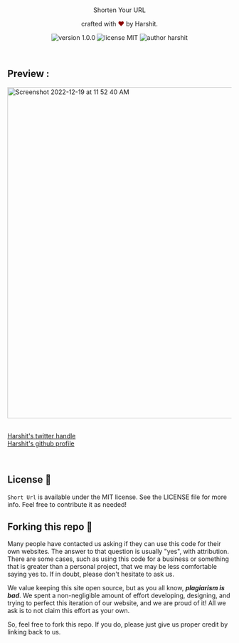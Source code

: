 <br>
<p align="center">
Shorten Your URL
</p>
<p align="center">
crafted with <span style="color: #8b0000;">&hearts;</span> by <a hrefs="https://github.com/flying-solo">Harshit</a>.
</p>
<p align="center">
    <img src="https://img.shields.io/badge/version-1.0.0-yellowgreen" alt="version 1.0.0"/>
    <img src="https://img.shields.io/badge/license-MIT-brightgreen" alt="license MIT"/>
    <img src="https://img.shields.io/badge/author-harshit-orange" alt="author harshit"/>
</p>

<br>

## Preview :

<img width="743" alt="Screenshot 2022-12-19 at 11 52 40 AM" src="https://user-images.githubusercontent.com/73738347/212018822-36019167-28b7-4f96-84bc-37bbd75a9506.png">
<br>

<br>


[Harshit's twitter handle](https://twitter.com/singharshit07)
<br>
[Harshit's github profile](https://github.com/flying-solo)

<br>


## License 📜

`Short Url` is available under the MIT license. See the LICENSE file for more info. Feel free to contribute it as needed!


## Forking this repo 🚨

Many people have contacted us asking if they can use this code for their own websites. The answer to that question is usually "yes", with attribution. There are some cases, such as using this code for a business or something that is greater than a personal project, that we may be less comfortable saying yes to. If in doubt, please don't hesitate to ask us.

We value keeping this site open source, but as you all know, _**plagiarism is bad**_. We spent a non-negligible amount of effort developing, designing, and trying to perfect this iteration of our website, and we are proud of it! All we ask is to not claim this effort as your own.

So, feel free to fork this repo. If you do, please just give us proper credit by linking back to us.
